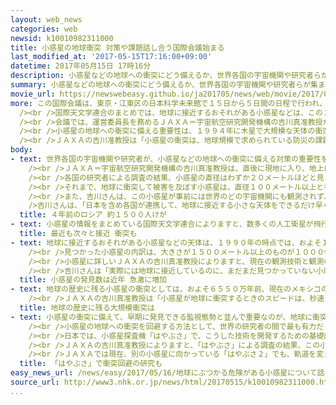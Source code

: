 ```yaml
---
layout: web_news
categories: web
newsid: k10010982311000
title: 小惑星の地球衝突 対策や課題話し合う国際会議始まる
last_modified_at: '2017-05-15T17:16:00+09:00'
datetime: 2017年05月15日 17時16分
description: 小惑星などの地球への衝突にどう備えるか、世界各国の宇宙機関や研究者らが集まり、対策や課題を話し合う国際会議が、１５日から東京で始まりました。
summary: 小惑星などの地球への衝突にどう備えるか、世界各国の宇宙機関や研究者らが集まり、対策や課題を話し合う国際会議が、１５日から東京で始まりました。
movie_url: https://newswebeasy.github.io/ja201705/news/web/movie/2017/05/16/k10010982311000.mp4
more: この国際会議は、東京・江東区の日本科学未来館で１５日から５日間の日程で行われ、ＮＡＳＡ＝アメリカ航空宇宙局をはじめ、世界２４の国から宇宙機関の関係者や研究者およそ２００人が参加しています。<br
  /><br />国際天文学連合のまとめでは、地球に接近するおそれがある小惑星などは、この２０年間に相次いで発見されて、ことし２月現在で１万６０００個余りに上り、小惑星などの地球への衝突は現実的な脅威として研究者の間で認識が高まりつつあります。<br
  /><br />会議では、運営委員長を務めるＪＡＸＡ＝宇宙航空研究開発機構の吉川真准教授が講演し、「現在、アメリカ中心となっている小惑星の監視態勢はまだまだ十分ではなく、現在は空白区となっている日本を含むアジア地域を含めて、監視態勢を強化していく必要性がある」と訴えました。<br
  /><br />小惑星の地球への衝突に備える重要性は、１９９４年に木星で大規模な天体の衝突が発生したことなどを受けて、１９９０年代後半から国連でも議論されるようになり、４年前の２０１３年に、ロシアで、直径２０メートルほどと見られる小惑星によって住民およそ１５００人がけがをする被害が出たことで対策の議論が加速しています。<br
  /><br />ＪＡＸＡの吉川准教授は「小惑星の衝突は、地球規模で求められている防災の課題として各国で認識を高めることが必要だ。監視態勢の強化や、小惑星の軌道を変えるための技術の開発など、各国が協力して対策を進めることが重要だ」と話しています。
body:
- text: 世界各国の宇宙機関や研究者が、小惑星などの地球への衝突に備える対策の重要性を痛感したのは４年前です。<br /><br />２０１３年２月、ロシア中部のチェリャビンスク州で、小惑星が大気圏に突入して爆発し、その際の衝撃で建物のガラスが割れるなどして、住民およそ１５００人がけがをしました。<br
    /><br />ＪＡＸＡ＝宇宙航空研究開発機構の吉川真准教授は、直後に現地に入り、地上に落下した隕石（いんせき）の破片を回収するなどして調査を行いました。<br
    /><br />各国の研究者による調査の結果、小惑星の直径はわずか２０メートルほどと見られる一方、地上の被害の範囲は東西１００キロ余りにも及んでいることがわかりました。<br
    /><br />それまで、地球に衝突して被害を及ぼす小惑星は、直径１００メートル以上と考えられてきただけに、その５分の１の大きさで、大規模な影響が出たことに吉川さんは大きな衝撃を受けたといいます。<br
    /><br />また、吉川さんは、この小惑星が事前には世界のどの宇宙機関にも観測されず、その存在が把握されていなかったことも重要視しています。<br /><br
    />吉川さんは、「日本を含め各国が連携して、地球に接近する小さな天体をできるだけ早く見つけられるようにする精度の高い観測網の構築が重要だ」と話しています。
  title: ４年前のロシア 約１５００人けが
- text: 小惑星の情報をまとめている国際天文学連合によりますと、数多くの人工衛星が飛行している地球から４万キロ以内の近さまで接近した小惑星は、２００４年以降の１３年間だけでも１７に上り、このうち２０１３年のロシアのケースを含め３つは地球に衝突しています。
  title: 最近も次々と接近 衝突も
- text: 地球に接近するおそれがある小惑星などの天体は、１９９０年の時点では、およそ１３０個しか見つかっていませんでしたが、２０００年以降、観測技術の発達で、相次いで大量に見つかるようになり、現在はおよそ１万６０００個余りに上っています。<br
    /><br />見つかった小惑星の内訳は、大きさが１５００メートル以上のものが１０００個余り、１５０メートルから１５００メートルまでのものがおよそ７５００個などとなっています。<br
    /><br />小惑星に詳しいＪＡＸＡの吉川真准教授によりますと、現在の観測技術と観測の態勢では、直径１００メートル以下の小惑星は見つけることが難しく、その多くがまだ発見されていないと見られるということです。<br
    /><br />吉川さんは「実際には地球に接近しているのに、まだまだ見つかっていない小惑星は数多くあると見られる。４年前にロシアに大きな被害をもたらした直径２０メートルの小惑星も事前にはその存在が把握されず、観測態勢の強化が重要な課題になっている」と指摘しています。
  title: 小惑星の発見数は近年 急激に増加
- text: 地球の歴史に残る小惑星の衝突としては、およそ６５５０万年前、現在のメキシコのユカタン半島に直径およそ１０キロの小惑星が衝突し、地球の気候が大きく変わったことで、恐竜が絶滅したと考えられています。<br
    /><br />ＪＡＸＡの吉川真准教授は「小惑星が地球に衝突するときのスピードは、秒速２０キロと極めて高速で、もし海上に落ちれば大規模な津波をもたらすおそれもある。小惑星の衝突は、地球上で起きえる最大級の災害だと考えたほうがよい」と話しています。
  title: 地球の歴史に残る大規模衝突は
- text: 小惑星の衝突に備えて、早期に発見できる監視態勢と並んで重要なのが、地球に衝突しそうな小惑星が見つかった場合にその軌道を変えるための技術の開発です。<br
    /><br />小惑星の地球への衝突を回避する方法として、世界の研究者の間で最も有力だと考えられているのは、小惑星に人工衛星を衝突させてその軌道を変える方法です。<br
    /><br />日本では、小惑星探査機「はやぶさ」で、こうした技術を開発するための基礎的なデータを集めています。<br />「はやぶさ」は、１２年前の２００５年に小惑星への着地に成功し、その際、小惑星「イトカワ」の詳しい姿を至近距離から調べました。<br
    /><br />ＪＡＸＡの吉川真准教授によりますと、「はやぶさ」による調査の結果、この小惑星は、いくつもの岩石が集まってできていると見られ、人工衛星のぶつけ方によっては、小惑星の軌道が意図しない方向に変わってしまうおそれがあることなどがわかったということです。<br
    /><br />ＪＡＸＡでは現在、別の小惑星に向かっている「はやぶさ２」でも、軌道を変えるための技術開発に必要なデータを集めることにしています。
  title: 「はやぶさ」で衝突回避の研究も
easy_news_url: /news/easy/2017/05/16/地球にぶつかる危険がある小惑星について話し合う/
source_url: http://www3.nhk.or.jp/news/html/20170515/k10010982311000.html
...
```

